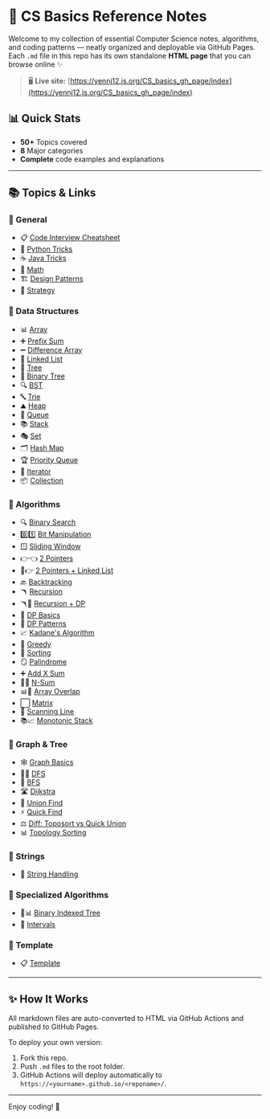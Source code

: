 # 🚀 CS Basics Reference Notes

Welcome to my collection of essential Computer Science notes, algorithms, and coding patterns — neatly organized and deployable via GitHub Pages. Each `.md` file in this repo has its own standalone **HTML page** that you can browse online ✨

> 🖥️ **Live site:** [https://yennj12.js.org/CS_basics_gh_page/index](https://yennj12.js.org/CS_basics_gh_page/index)

## 📊 Quick Stats
- **50+** Topics covered
- **8** Major categories  
- **Complete** code examples and explanations

---

## 📚 Topics & Links

### 🧠 General
- 📋 [Code Interview Cheatsheet](https://yennj12.js.org/CS_basics_gh_page/code_interview_general_cheatsheet)
- 🐍 [Python Tricks](https://yennj12.js.org/CS_basics_gh_page/python_trick)
- ☕ [Java Tricks](https://yennj12.js.org/CS_basics_gh_page/java_trick)
- 🧮 [Math](https://yennj12.js.org/CS_basics_gh_page/math)
- 🏗️ [Design Patterns](https://yennj12.js.org/CS_basics_gh_page/design)
- 🎯 [Strategy](https://yennj12.js.org/CS_basics_gh_page/strategy)

### 🔁 Data Structures
- 📊 [Array](https://yennj12.js.org/CS_basics_gh_page/array)
- ➕ [Prefix Sum](https://yennj12.js.org/CS_basics_gh_page/prefix_sum)
- ➖ [Difference Array](https://yennj12.js.org/CS_basics_gh_page/difference_array)
- 🔗 [Linked List](https://yennj12.js.org/CS_basics_gh_page/linked_list)
- 🌳 [Tree](https://yennj12.js.org/CS_basics_gh_page/tree)
- 🌲 [Binary Tree](https://yennj12.js.org/CS_basics_gh_page/binary_tree)
- 🔍 [BST](https://yennj12.js.org/CS_basics_gh_page/bst)
- 🔤 [Trie](https://yennj12.js.org/CS_basics_gh_page/trie)
- ⛰️ [Heap](https://yennj12.js.org/CS_basics_gh_page/heap)
- 🚶 [Queue](https://yennj12.js.org/CS_basics_gh_page/queue)
- 📚 [Stack](https://yennj12.js.org/CS_basics_gh_page/stack)
- 🎭 [Set](https://yennj12.js.org/CS_basics_gh_page/set)
- 🗂️ [Hash Map](https://yennj12.js.org/CS_basics_gh_page/hash_map)
- 🏆 [Priority Queue](https://yennj12.js.org/CS_basics_gh_page/priority_queue)
- 🔄 [Iterator](https://yennj12.js.org/CS_basics_gh_page/iterator)
- 📦 [Collection](https://yennj12.js.org/CS_basics_gh_page/collection)

### 📐 Algorithms
- 🔍 [Binary Search](https://yennj12.js.org/CS_basics_gh_page/binary_search)
- 0️⃣1️⃣ [Bit Manipulation](https://yennj12.js.org/CS_basics_gh_page/bit_manipulation)
- 🪟 [Sliding Window](https://yennj12.js.org/CS_basics_gh_page/sliding_window)
- 👉👈 [2 Pointers](https://yennj12.js.org/CS_basics_gh_page/2_pointers)
- 🔗👉 [2 Pointers + Linked List](https://yennj12.js.org/CS_basics_gh_page/2_pointers_linkedlist)
- 🔙 [Backtracking](https://yennj12.js.org/CS_basics_gh_page/backtrack)
- 🪃 [Recursion](https://yennj12.js.org/CS_basics_gh_page/recursion)
- 🪃💎 [Recursion + DP](https://yennj12.js.org/CS_basics_gh_page/recursion_and_dp)
- 💎 [DP Basics](https://yennj12.js.org/CS_basics_gh_page/dp)
- 🎨 [DP Patterns](https://yennj12.js.org/CS_basics_gh_page/dp_pattern)
- 📈 [Kadane's Algorithm](https://yennj12.js.org/CS_basics_gh_page/kadane_algo)
- 🤑 [Greedy](https://yennj12.js.org/CS_basics_gh_page/greedy)
- 🔢 [Sorting](https://yennj12.js.org/CS_basics_gh_page/sort)
- 🪞 [Palindrome](https://yennj12.js.org/CS_basics_gh_page/palindrome)
- ➕ [Add X Sum](https://yennj12.js.org/CS_basics_gh_page/add_x_sum)
- 🔢➕ [N-Sum](https://yennj12.js.org/CS_basics_gh_page/n_sum)
- 📊🔄 [Array Overlap](https://yennj12.js.org/CS_basics_gh_page/array_overlap_explaination)
- ⬜ [Matrix](https://yennj12.js.org/CS_basics_gh_page/matrix)
- 📏 [Scanning Line](https://yennj12.js.org/CS_basics_gh_page/scanning_line)
- 📚📈 [Monotonic Stack](https://yennj12.js.org/CS_basics_gh_page/monotonic_stack)

### 🌉 Graph & Tree
- 🕸️ [Graph Basics](https://yennj12.js.org/CS_basics_gh_page/graph)
- 🏊‍♂️ [DFS](https://yennj12.js.org/CS_basics_gh_page/dfs)
- 🌊 [BFS](https://yennj12.js.org/CS_basics_gh_page/bfs)
- 🛣️ [Dijkstra](https://yennj12.js.org/CS_basics_gh_page/Dijkstra)
- 🤝 [Union Find](https://yennj12.js.org/CS_basics_gh_page/union_find)
- ⚡ [Quick Find](https://yennj12.js.org/CS_basics_gh_page/quick_find)
- ⚖️ [Diff: Toposort vs Quick Union](https://yennj12.js.org/CS_basics_gh_page/diff_toposort_quickunion)
- 📊 [Topology Sorting](https://yennj12.js.org/CS_basics_gh_page/topology_sorting)

### 🔡 Strings
- 📝 [String Handling](https://yennj12.js.org/CS_basics_gh_page/string)

### 🧰 Specialized Algorithms
- 🌲📊 [Binary Indexed Tree](https://yennj12.js.org/CS_basics_gh_page/binary_indexed_tree)
- 📏 [Intervals](https://yennj12.js.org/CS_basics_gh_page/intervals)

### 📄 Template
- 📋 [Template](https://yennj12.js.org/CS_basics_gh_page/00_template)

---

## ✨ How It Works

All markdown files are auto-converted to HTML via GitHub Actions and published to GitHub Pages.

To deploy your own version:
1. Fork this repo.
2. Push `.md` files to the root folder.
3. GitHub Actions will deploy automatically to `https://<yourname>.github.io/<reponame>/`.

---

Enjoy coding! 🎉

